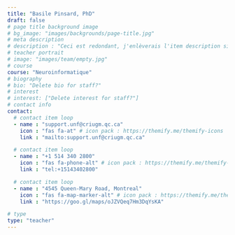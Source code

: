 ```yaml
---
title: "Basile Pinsard, PhD"
draft: false
# page title background image
# bg_image: "images/backgrounds/page-title.jpg"
# meta description
# description : "Ceci est redondant, j'enlèverais l'item description si cela ne fait pas trop laid."
# teacher portrait
# image: "images/team/empty.jpg"
# course
course: "Neuroinformatique"
# biography
# bio: "Delete bio for staff?"
# interest
# interest: ["Delete interest for staff?"]
# contact info
contact:
  # contact item loop
  - name : "support.unf@criugm.qc.ca"
    icon : "fas fa-at" # icon pack : https://themify.me/themify-icons
    link : "mailto:support.unf@criugm.qc.ca"

  # contact item loop
  - name : "+1 514 340 2800"
    icon : "fas fa-phone-alt" # icon pack : https://themify.me/themify-icons
    link : "tel:+15143402800"

  # contact item loop
  - name : "4545 Queen-Mary Road, Montreal"
    icon : "fas fa-map-marker-alt" # icon pack : https://themify.me/themify-icons
    link : "https://goo.gl/maps/oJZVQeq7Hm3DqYsKA"

# type
type: "teacher"
---
```

